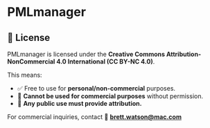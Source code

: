 # PMLmanager

## 📜 License  
PMLmanager is licensed under the **Creative Commons Attribution-NonCommercial 4.0 International (CC BY-NC 4.0)**.  

This means:  
- ✅ Free to use for **personal/non-commercial** purposes.  
- 🚫 **Cannot be used for commercial purposes** without permission.  
- 🔗 **Any public use must provide attribution.**  

For commercial inquiries, contact 📧 **brett.watson@mac.com**  
